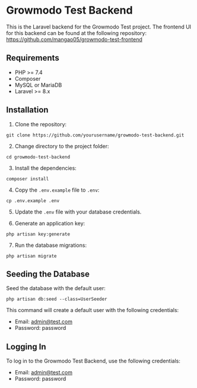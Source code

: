 # Growmodo Test Backend

This is the Laravel backend for the Growmodo Test project. The frontend UI for this backend can be found at the following repository: https://github.com/mangao05/growmodo-test-frontend

## Requirements

- PHP >= 7.4
- Composer
- MySQL or MariaDB
- Laravel >= 8.x

## Installation

1. Clone the repository:
```
git clone https://github.com/yourusername/growmodo-test-backend.git
```

2. Change directory to the project folder:
```
cd growmodo-test-backend
```
3. Install the dependencies:
```
composer install
```

4. Copy the `.env.example` file to `.env`:
```
cp .env.example .env
```

5. Update the `.env` file with your database credentials.

6. Generate an application key:
```
php artisan key:generate
```

7. Run the database migrations:
```
php artisan migrate
```
## Seeding the Database

Seed the database with the default user:
```
php artisan db:seed --class=UserSeeder
```

This command will create a default user with the following credentials:

- Email: admin@test.com
- Password: password

## Logging In

To log in to the Growmodo Test Backend, use the following credentials:

- Email: admin@test.com
- Password: password
